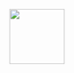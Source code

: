 <div id="header" align="center">
  <img src="https://media.giphy.com/media/QX6ruFElzFdeIfblrg/giphy.gif" width="100"/>
</div>
